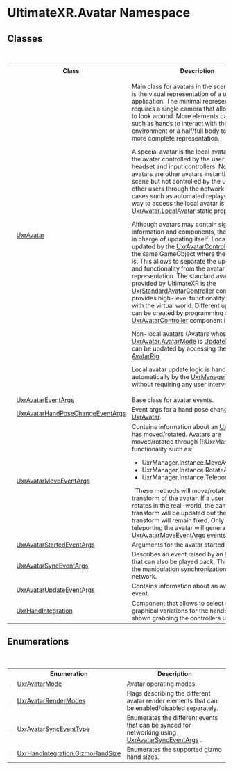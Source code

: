 # UltimateXR.Avatar Namespace

## Classes
&nbsp;<table><tr><th></th><th>Class</th><th>Description</th></tr><tr><td>![Public class](media/pubclass.gif "Public class")</td><td><a href="T_UltimateXR_Avatar_UxrAvatar">UxrAvatar</a></td><td>

Main class for avatars in the scene. An avatar is the visual representation of a user in the application. The minimal representation requires a single camera that allows the user to look around. More elements can be added such as hands to interact with the environment or a half/full body to have a more complete representation.

A special avatar is the local avatar, which is the avatar controlled by the user using the headset and input controllers. Non-local avatars are other avatars instantiated in the scene but not controlled by the user, either other users through the network or special cases such as automated replays. A quick way to access the local avatar is by using the <a href="P_UltimateXR_Avatar_UxrAvatar_LocalAvatar">UxrAvatar.LocalAvatar</a> static property.

Although avatars may contain significant information and components, the avatar is not in charge of updating itself. Local avatars are updated by the <a href="T_UltimateXR_Avatar_Controllers_UxrAvatarController">UxrAvatarController</a> added to the same GameObject where the <a href="T_UltimateXR_Avatar_UxrAvatar">UxrAvatar</a> is. This allows to separate the update logic and functionality from the avatar representation. The standard avatar controller provided by UltimateXR is the <a href="T_UltimateXR_Avatar_Controllers_UxrStandardAvatarController">UxrStandardAvatarController</a> component. It provides high-level functionality to interact with the virtual world. Different update logic can be created by programming a new <a href="T_UltimateXR_Avatar_Controllers_UxrAvatarController">UxrAvatarController</a> component if required.

Non-local avatars (Avatars whose <a href="T_UltimateXR_Avatar_UxrAvatarMode">UxrAvatar.AvatarMode</a> is <a href="T_UltimateXR_Avatar_UxrAvatarMode">UpdateExternally</a>) can be updated by accessing their rig using <a href="P_UltimateXR_Avatar_UxrAvatar_AvatarRig">AvatarRig</a>.

Local avatar update logic is handled automatically by the <a href="T_UltimateXR_Core_UxrManager">UxrManager</a> singleton without requiring any user intervention.</td></tr><tr><td>![Public class](media/pubclass.gif "Public class")</td><td><a href="T_UltimateXR_Avatar_UxrAvatarEventArgs">UxrAvatarEventArgs</a></td><td>
Base class for avatar events.</td></tr><tr><td>![Public class](media/pubclass.gif "Public class")</td><td><a href="T_UltimateXR_Avatar_UxrAvatarHandPoseChangeEventArgs">UxrAvatarHandPoseChangeEventArgs</a></td><td>
Event args for a hand pose change in an <a href="T_UltimateXR_Avatar_UxrAvatar">UxrAvatar</a>.</td></tr><tr><td>![Public class](media/pubclass.gif "Public class")</td><td><a href="T_UltimateXR_Avatar_UxrAvatarMoveEventArgs">UxrAvatarMoveEventArgs</a></td><td>
Contains information about an <a href="T_UltimateXR_Avatar_UxrAvatar">UxrAvatar</a> that has moved/rotated. Avatars are moved/rotated through [!:UxrManager] functionality such as:
&nbsp;<ul><li>UxrManager.Instance.MoveAvatarTo</li><li>UxrManager.Instance.RotateAvatar</li><li>UxrManager.Instance.TeleportLocalAvatar</li></ul>&nbsp;
These methods will move/rotate the root transform of the avatar. If a user moves or rotates in the real-world, the camera transform will be updated but the root avatar transform will remain fixed. Only moving or teleporting the avatar will generate <a href="T_UltimateXR_Avatar_UxrAvatarMoveEventArgs">UxrAvatarMoveEventArgs</a> events.</td></tr><tr><td>![Public class](media/pubclass.gif "Public class")</td><td><a href="T_UltimateXR_Avatar_UxrAvatarStartedEventArgs">UxrAvatarStartedEventArgs</a></td><td>
Arguments for the avatar started event.</td></tr><tr><td>![Public class](media/pubclass.gif "Public class")</td><td><a href="T_UltimateXR_Avatar_UxrAvatarSyncEventArgs">UxrAvatarSyncEventArgs</a></td><td>
Describes an event raised by an <a href="T_UltimateXR_Avatar_UxrAvatar">UxrAvatar</a> that can also be played back. This facilitates the manipulation synchronization through network.</td></tr><tr><td>![Public class](media/pubclass.gif "Public class")</td><td><a href="T_UltimateXR_Avatar_UxrAvatarUpdateEventArgs">UxrAvatarUpdateEventArgs</a></td><td>
Contains information about an avatar update event.</td></tr><tr><td>![Public class](media/pubclass.gif "Public class")</td><td><a href="T_UltimateXR_Avatar_UxrHandIntegration">UxrHandIntegration</a></td><td>
Component that allows to select different graphical variations for the hands that are shown grabbing the controllers using IK.</td></tr></table>

## Enumerations
&nbsp;<table><tr><th></th><th>Enumeration</th><th>Description</th></tr><tr><td>![Public enumeration](media/pubenumeration.gif "Public enumeration")</td><td><a href="T_UltimateXR_Avatar_UxrAvatarMode">UxrAvatarMode</a></td><td>
Avatar operating modes.</td></tr><tr><td>![Public enumeration](media/pubenumeration.gif "Public enumeration")</td><td><a href="T_UltimateXR_Avatar_UxrAvatarRenderModes">UxrAvatarRenderModes</a></td><td>
Flags describing the different avatar render elements that can be enabled/disabled separately.</td></tr><tr><td>![Public enumeration](media/pubenumeration.gif "Public enumeration")</td><td><a href="T_UltimateXR_Avatar_UxrAvatarSyncEventType">UxrAvatarSyncEventType</a></td><td>
Enumerates the different events that can be synced for networking using <a href="T_UltimateXR_Avatar_UxrAvatarSyncEventArgs">UxrAvatarSyncEventArgs</a> .</td></tr><tr><td>![Public enumeration](media/pubenumeration.gif "Public enumeration")</td><td><a href="T_UltimateXR_Avatar_UxrHandIntegration_GizmoHandSize">UxrHandIntegration.GizmoHandSize</a></td><td>
Enumerates the supported gizmo hand sizes.</td></tr></table>&nbsp;
